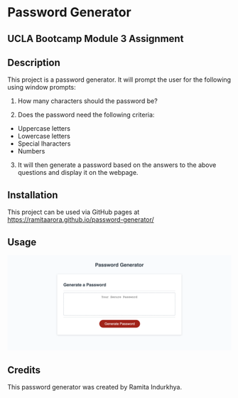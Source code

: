# Password Generator

## UCLA Bootcamp Module 3 Assignment

## Description

This project is a password generator. It will prompt the user for the following using window prompts:

1. How many characters should the password be?

2. Does the password need the following criteria:
- Uppercase letters
- Lowercase letters
- Special lharacters
- Numbers

3. It will then generate a password based on the answers to the above questions and display it on the webpage.

## Installation

This project can be used via GitHub pages at https://ramitaarora.github.io/password-generator/

## Usage

<img src="./assets/images/password-generator-screenshot.png"/>

## Credits

This password generator was created by Ramita Indurkhya.
